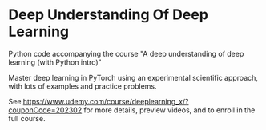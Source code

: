 # Deep Understanding Of Deep Learning
Python code accompanying the course "A deep understanding of deep learning (with Python intro)"

Master deep learning in PyTorch using an experimental scientific approach, with lots of examples and practice problems.


See https://www.udemy.com/course/deeplearning_x/?couponCode=202302 for more details, preview videos, and to enroll in the full course.

